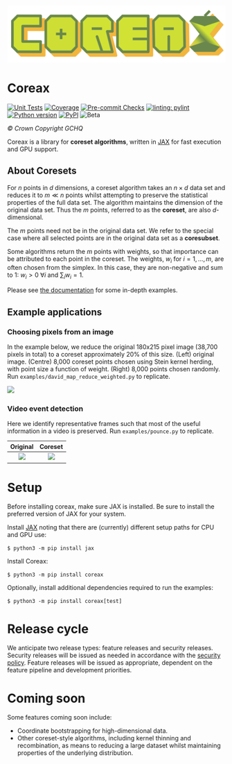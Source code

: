 <div align="center">
    <img alt="Coreax logo" src="https://raw.githubusercontent.com/gchq/coreax/main/documentation/assets/Logo.svg">
</div>

# Coreax

[![Unit Tests](https://github.com/gchq/coreax/actions/workflows/unittests.yml/badge.svg)](https://github.com/gchq/coreax/actions/workflows/unittests.yml)
[![Coverage](https://img.shields.io/endpoint?url=https%3A%2F%2Fraw.githubusercontent.com%2Fgchq%2Fcoreax%2Fmain%2F.github%2Fbadges%2Fcoverage.json)](https://github.com/gchq/coreax/actions/workflows/coverage.yml)
[![Pre-commit Checks](https://github.com/gchq/coreax/actions/workflows/pre_commit_checks.yml/badge.svg)](https://github.com/gchq/coreax/actions/workflows/pre_commit_checks.yml)
[![linting: pylint](https://img.shields.io/badge/linting-pylint-yellowgreen)](https://github.com/pylint-dev/pylint)
[![Python version](https://img.shields.io/pypi/pyversions/coreax.svg)](https://pypi.org/project/coreax)
[![PyPI](https://img.shields.io/pypi/v/coreax)](https://pypi.org/project/coreax)
![Beta](https://img.shields.io/badge/pre--release-beta-red)

_© Crown Copyright GCHQ_

Coreax is a library for **coreset algorithms**, written in <a href="https://jax.readthedocs.io/en/latest/notebooks/quickstart.html" target="_blank">JAX</a> for fast execution and GPU support.

## About Coresets

For $n$ points in $d$ dimensions, a coreset algorithm takes an $n \times d$ data set and
reduces it to $m \ll n$ points whilst attempting to preserve the statistical properties
of the full data set. The algorithm maintains the dimension of the original data set.
Thus the $m$ points, referred to as the **coreset**, are also $d$-dimensional.

The $m$ points need not be in the original data set. We refer to the special case where
all selected points are in the original data set as a **coresubset**.

Some algorithms return the $m$ points with weights, so that importance can be
attributed to each point in the coreset. The weights, $w_i$ for $i=1,...,m$, are often
chosen from the simplex. In this case, they are non-negative and sum to 1:
$w_i >0$ $\forall i$ and $\sum_{i} w_i =1$.

Please see [the documentation](https://coreax.readthedocs.io/en/latest/quickstart.html) for some in-depth examples.


##  Example applications

### Choosing pixels from an image

In the example below, we reduce the original 180x215
pixel image (38,700 pixels in total) to a coreset approximately 20% of this size.
(Left) original image.
(Centre) 8,000 coreset points chosen using Stein kernel herding, with point size a
function of weight.
(Right) 8,000 points chosen randomly.
Run `examples/david_map_reduce_weighted.py` to  replicate.

![](https://raw.githubusercontent.com/gchq/coreax/main/examples/data/david_coreset.png)


### Video event detection

Here we identify representative frames such that most of the
useful information in a video is preserved.
Run `examples/pounce.py` to replicate.

|                                 Original                                 |                                     Coreset                                      |
|:------------------------------------------------------------------------:|:--------------------------------------------------------------------------------:|
| ![](https://raw.githubusercontent.com/gchq/coreax/main/examples/pounce/pounce.gif) | ![](https://raw.githubusercontent.com/gchq/coreax/main/examples/pounce/pounce_coreset.gif) |


# Setup
Before installing coreax, make sure JAX is installed. Be sure to install the preferred
version of JAX for your system.

Install [JAX](https://jax.readthedocs.io/en/latest/installation.html) noting that there
are (currently) different setup paths for CPU and GPU use:
```shell
$ python3 -m pip install jax
```

Install Coreax:
```shell
$ python3 -m pip install coreax
```

Optionally, install additional dependencies required to run the examples:
```shell
$ python3 -m pip install coreax[test]
```


# Release cycle
We anticipate two release types: feature releases and security releases. Security
releases will be issued as needed in accordance with the
[security policy](https://github.com/gchq/coreax/security/policy). Feature releases will
be issued as appropriate, dependent on the feature pipeline and development priorities.

# Coming soon
Some features coming soon include:
* Coordinate bootstrapping for high-dimensional data.
* Other coreset-style algorithms, including kernel thinning and recombination, as means
to reducing a large dataset whilst maintaining properties of the underlying distribution.
